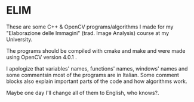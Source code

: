 # ELIM
These are some C++ &amp; OpenCV programs/algorithms I made for my "Elaborazione delle Immagini" (trad. Image Analysis) course at my University.

The programs should be compiled with cmake and make and were made using OpenCV version 4.0.1 .

I apologize that variables' names, functions' names, windows' names and some commentsin most of the programs are in Italian. Some comment blocks also explain important parts of the code and how algorithms work.

Maybe one day I'll change all of them to English, who knows?.
